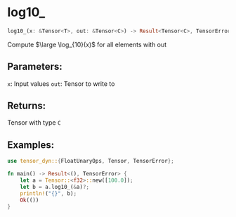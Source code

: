 # log10_
```rust
log10_(x: &Tensor<T>, out: &Tensor<C>) -> Result<Tensor<C>, TensorError>
```
Compute $\large \log_{10}(x)$ for all elements with out

## Parameters:
`x`: Input values
`out`: Tensor to write to

## Returns:
Tensor with type `C`

## Examples:
```rust
use tensor_dyn::{FloatUnaryOps, Tensor, TensorError};

fn main() -> Result<(), TensorError> {
    let a = Tensor::<f32>::new([100.0]);
    let b = a.log10_(&a)?;
    println!("{}", b);
    Ok(())
}
```